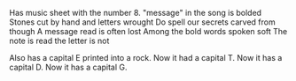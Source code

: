 Has music sheet with the number 8.
"message" in the song is bolded
Stones cut by hand and letters wrought
Do spell our secrets carved from though
A message read is often lost
Among the bold words spoken soft
The note is read the letter is not

Also has a capital E printed into a rock.
Now it had a capital T.
Now it has a capital D.
Now it has a capital G.